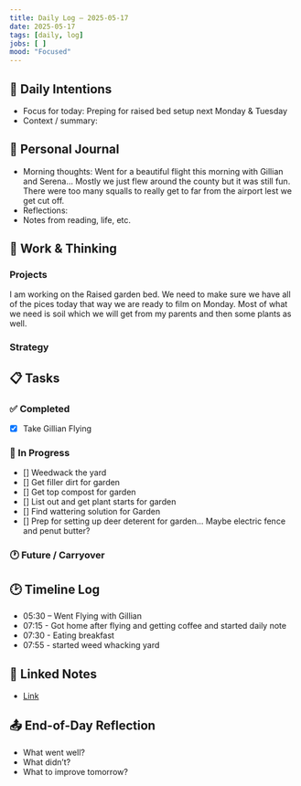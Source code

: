 ```yaml
---
title: Daily Log – 2025-05-17
date: 2025-05-17
tags: [daily, log]
jobs: [ ]
mood: "Focused"
---
```


## 📌 Daily Intentions
- Focus for today: Preping for raised bed setup next Monday & Tuesday
- Context / summary:

## 📓 Personal Journal
- Morning thoughts: Went for a beautiful flight this morning with Gillian and Serena... Mostly we just flew around the county but it was still fun. There were too many squalls to really get to far from the airport lest we get cut off.
- Reflections:
- Notes from reading, life, etc.

## 🧠 Work & Thinking
### Projects
I am working on the Raised garden bed. We need to make sure we have all of the pices today that way we are ready to film on Monday. Most of what we need is soil which we will get from my parents and then some plants as well.
### Strategy

## 📋 Tasks
### ✅ Completed
- [X] Take Gillian Flying
### 🔄 In Progress
- [] Weedwack the yard
- [] Get filler dirt for garden
- [] Get top compost for garden
- [] List out and get plant starts for garden
- [] Find wattering solution for Garden
- [] Prep for setting up deer deterent for garden... Maybe electric fence and penut butter?
### 🕐 Future / Carryover

## 🕑 Timeline Log
- 05:30 – Went Flying with Gillian
- 07:15 - Got home after flying and getting coffee and started daily note
- 07:30 - Eating breakfast
- 07:55 - started weed whacking yard

## 📎 Linked Notes
- [Link](../some/note.md)

## 📤 End-of-Day Reflection
- What went well?
- What didn’t?
- What to improve tomorrow?
